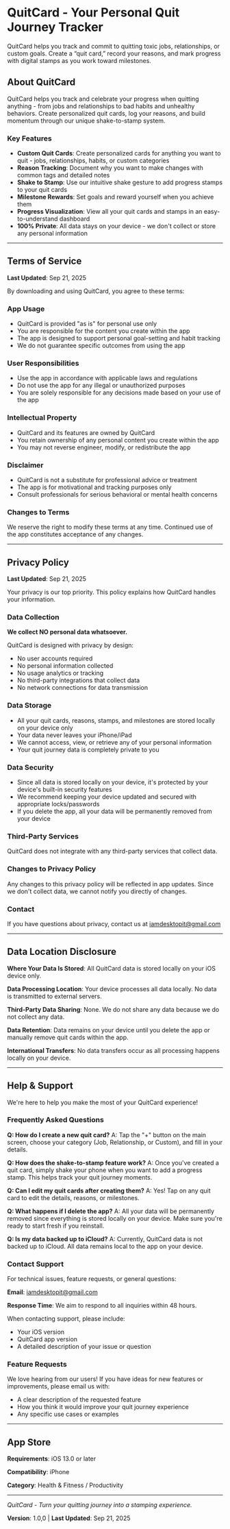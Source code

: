 # QuitCard - Your Personal Quit Journey Tracker

QuitCard helps you track and commit to quitting toxic jobs, relationships, or custom goals. Create a “quit card,” record your reasons, and mark progress with digital stamps as you work toward milestones.

## About QuitCard

QuitCard helps you track and celebrate your progress when quitting anything - from jobs and relationships to bad habits and unhealthy behaviors. Create personalized quit cards, log your reasons, and build momentum through our unique shake-to-stamp system.

### Key Features

- **Custom Quit Cards**: Create personalized cards for anything you want to quit - jobs, relationships, habits, or custom categories
- **Reason Tracking**: Document why you want to make changes with common tags and detailed notes
- **Shake to Stamp**: Use our intuitive shake gesture to add progress stamps to your quit cards
- **Milestone Rewards**: Set goals and reward yourself when you achieve them
- **Progress Visualization**: View all your quit cards and stamps in an easy-to-understand dashboard
- **100% Private**: All data stays on your device - we don't collect or store any personal information

---

## Terms of Service

**Last Updated**: Sep 21, 2025

By downloading and using QuitCard, you agree to these terms:

### App Usage
- QuitCard is provided "as is" for personal use only
- You are responsible for the content you create within the app
- The app is designed to support personal goal-setting and habit tracking
- We do not guarantee specific outcomes from using the app

### User Responsibilities
- Use the app in accordance with applicable laws and regulations
- Do not use the app for any illegal or unauthorized purposes
- You are solely responsible for any decisions made based on your use of the app

### Intellectual Property
- QuitCard and its features are owned by QuitCard
- You retain ownership of any personal content you create within the app
- You may not reverse engineer, modify, or redistribute the app

### Disclaimer
- QuitCard is not a substitute for professional advice or treatment
- The app is for motivational and tracking purposes only
- Consult professionals for serious behavioral or mental health concerns

### Changes to Terms
We reserve the right to modify these terms at any time. Continued use of the app constitutes acceptance of any changes.

---

## Privacy Policy

**Last Updated**: Sep 21, 2025

Your privacy is our top priority. This policy explains how QuitCard handles your information.

### Data Collection
**We collect NO personal data whatsoever.**

QuitCard is designed with privacy by design:
- No user accounts required
- No personal information collected
- No usage analytics or tracking
- No third-party integrations that collect data
- No network connections for data transmission

### Data Storage
- All your quit cards, reasons, stamps, and milestones are stored locally on your device only
- Your data never leaves your iPhone/iPad
- We cannot access, view, or retrieve any of your personal information
- Your quit journey data is completely private to you

### Data Security
- Since all data is stored locally on your device, it's protected by your device's built-in security features
- We recommend keeping your device updated and secured with appropriate locks/passwords
- If you delete the app, all your data will be permanently removed from your device

### Third-Party Services
QuitCard does not integrate with any third-party services that collect data.

### Changes to Privacy Policy
Any changes to this privacy policy will be reflected in app updates. Since we don't collect data, we cannot notify you directly of changes.

### Contact
If you have questions about privacy, contact us at iamdesktopit@gmail.com

---

## Data Location Disclosure

**Where Your Data Is Stored**: All QuitCard data is stored locally on your iOS device only.

**Data Processing Location**: Your device processes all data locally. No data is transmitted to external servers.

**Third-Party Data Sharing**: None. We do not share any data because we do not collect any data.

**Data Retention**: Data remains on your device until you delete the app or manually remove quit cards within the app.

**International Transfers**: No data transfers occur as all processing happens locally on your device.

---

## Help & Support

We're here to help you make the most of your QuitCard experience!

### Frequently Asked Questions

**Q: How do I create a new quit card?**
A: Tap the "+" button on the main screen, choose your category (Job, Relationship, or Custom), and fill in your details.

**Q: How does the shake-to-stamp feature work?**
A: Once you've created a quit card, simply shake your phone when you want to add a progress stamp. This helps track your quit journey moments.

**Q: Can I edit my quit cards after creating them?**
A: Yes! Tap on any quit card to edit the details, reasons, or milestones.

**Q: What happens if I delete the app?**
A: All your data will be permanently removed since everything is stored locally on your device. Make sure you're ready to start fresh if you reinstall.

**Q: Is my data backed up to iCloud?**
A: Currently, QuitCard data is not backed up to iCloud. All data remains local to the app on your device.

### Contact Support

For technical issues, feature requests, or general questions:

**Email**: iamdesktopit@gmail.com

**Response Time**: We aim to respond to all inquiries within 48 hours.

When contacting support, please include:
- Your iOS version
- QuitCard app version
- A detailed description of your issue or question

### Feature Requests

We love hearing from our users! If you have ideas for new features or improvements, please email us with:
- A clear description of the requested feature
- How you think it would improve your quit journey experience
- Any specific use cases or examples

---

## App Store

**Requirements**: iOS 13.0 or later

**Compatibility**: iPhone

**Category**: Health & Fitness / Productivity

---

*QuitCard - Turn your quitting journey into a stamping experience.*

**Version**: 1.0,0 | **Last Updated**: Sep 21, 2025
